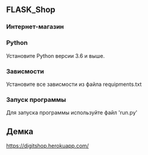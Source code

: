 ## FLASK_Shop
### Интернет-магазин 
### Python
Установите Python версии 3.6 и выше.
### Зависмости
Установите все зависмости из файла requipments.txt
### Запуск программы
Для запуска программы используйте файл 'run.py'
## Демка
https://digitshop.herokuapp.com/